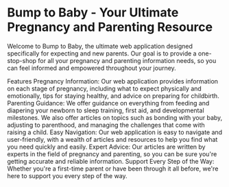 # Bump to Baby - Your Ultimate Pregnancy and Parenting Resource

Welcome to Bump to Baby, the ultimate web application designed specifically for expecting and new parents. Our goal is to provide a one-stop-shop for all your pregnancy and parenting information needs, so you can feel informed and empowered throughout your journey.

Features
  Pregnancy Information: Our web application provides information on each stage of pregnancy, including what to expect physically and emotionally, tips for staying healthy, and advice on preparing for childbirth.
  Parenting Guidance: We offer guidance on everything from feeding and diapering your newborn to sleep training, first aid, and developmental milestones. We also offer articles on topics such as bonding with your baby, adjusting to parenthood, and managing the challenges that come with raising a child.
  Easy Navigation: Our web application is easy to navigate and user-friendly, with a wealth of articles and resources to help you find what you need quickly and easily.
  Expert Advice: Our articles are written by experts in the field of pregnancy and parenting, so you can be sure you're getting accurate and reliable information.
  Support Every Step of the Way: Whether you're a first-time parent or have been through it all before, we're here to support you every step of the way.
